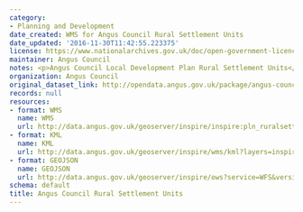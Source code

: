 ```yaml
---
category:
- Planning and Development
date_created: WMS for Angus Council Rural Settlement Units
date_updated: '2016-11-30T11:42:55.223375'
license: https://www.nationalarchives.gov.uk/doc/open-government-licence/version/3/
maintainer: Angus Council
notes: <p>Angus Council Local Development Plan Rural Settlement Units</p>
organization: Angus Council
original_dataset_link: http://opendata.angus.gov.uk/package/angus-council-rural-settlement-units
records: null
resources:
- format: WMS
  name: WMS
  url: http://data.angus.gov.uk/geoserver/inspire/inspire:pln_ruralsettlementunits/wms?service=WMS&request=GetMap
- format: KML
  name: KML
  url: http://data.angus.gov.uk/geoserver/inspire/wms/kml?layers=inspire:pln_ruralsettlementunits&mode=download
- format: GEOJSON
  name: GEOJSON
  url: http://data.angus.gov.uk/geoserver/inspire/ows?service=WFS&version=1.0.0&request=GetFeature&typeName=inspire:pln_ruralsettlementunits&outputFormat=application%2Fjson&srsName=EPSG:3857
schema: default
title: Angus Council Rural Settlement Units
---
```

